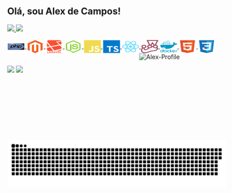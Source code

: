 ## Olá,  sou Alex de Campos!

<div>
  <a href="https://github.com/AlexdeCampos">
  <img height="180em" src="https://github-readme-stats.vercel.app/api?username=AlexdeCampos&show_icons=true&theme=dark&include_all_commits=true&count_private=true"/>
  <img height="180em" src="https://github-readme-stats.vercel.app/api/top-langs/?username=AlexdeCampos&layout=compact&langs_count=7&theme=dark"/>
</div>
  
<div style="display: inline_block"><br>
  <img align="center" alt="Alex-Python" height="30" width="40" src="https://raw.githubusercontent.com/devicons/devicon/master/icons/php/php-original.svg">
  <img align="center" alt="Alex-Magento" height="30" width="40" src="https://raw.githubusercontent.com/devicons/devicon/master/icons/magento/magento-original.svg">
  <img align="center" alt="Alex-Laravel" height="30" width="40" src="https://raw.githubusercontent.com/devicons/devicon/master/icons/laravel/laravel-plain-wordmark.svg">
  <img align="center" alt="Alex-React" height="30" width="40" src="https://raw.githubusercontent.com/devicons/devicon/master/icons/nodejs/nodejs-original.svg">
  <img align="center" alt="Alex-Js" height="30" width="40" src="https://raw.githubusercontent.com/devicons/devicon/master/icons/javascript/javascript-plain.svg">
  <img align="center" alt="Alex-Ts" height="30" width="40" src="https://raw.githubusercontent.com/devicons/devicon/master/icons/typescript/typescript-plain.svg">
  <img align="center" alt="Alex-Nodejs" height="30" width="40" src="https://raw.githubusercontent.com/devicons/devicon/master/icons/react/react-original.svg">
  <img align="center" alt="Alex-Jest" height="30" width="40" src="https://raw.githubusercontent.com/devicons/devicon/master/icons/jest/jest-plain.svg">
  <img align="center" alt="Alex-Docker" height="30" width="40" src="https://raw.githubusercontent.com/devicons/devicon/master/icons/docker/docker-plain-wordmark.svg">
  <img align="center" alt="Alex-HTML" height="30" width="40" src="https://raw.githubusercontent.com/devicons/devicon/master/icons/html5/html5-original.svg">
  <img align="center" alt="Alex-CSS" height="30" width="40" src="https://raw.githubusercontent.com/devicons/devicon/master/icons/css3/css3-original.svg">
  
  <img align="right" alt="Alex-Profile" height="200" width="200" src="https://share-cdn.picrew.me/shareImg/org/202108/94097_UGYJyT03.png">
  
              
</div>

  ##
 
<div> 
  <a href = "mailto:alexcampos.dev@gmail.com"><img src="https://img.shields.io/badge/-Gmail-%23333?style=for-the-badge&logo=gmail&logoColor=white" target="_blank"></a>
  <a href="https://www.linkedin.com/in/alexdecampos" target="_blank"><img src="https://img.shields.io/badge/-LinkedIn-%230077B5?style=for-the-badge&logo=linkedin&logoColor=white" target="_blank"></a> 
 
![Snake animation](https://github.com/AlexdeCampos/AlexdeCampos/blob/output/github-contribution-grid-snake.svg)
  
</div>
